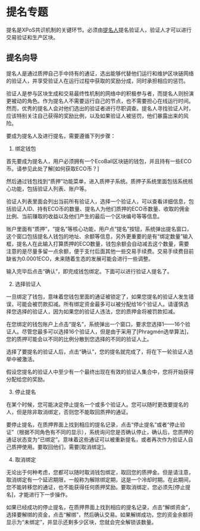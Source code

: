 # 提名专题

提名是XPoS共识机制的关键环节。必须由[提名人](#提名人)提名验证人，验证人才可以进行交易验证和生产区块。

## 提名向导

提名人是通过质押自己手中持有的通证，选出能够代替他们运行和维护区块链网络的验证人，并享受验证人在运行过程中获取的奖励分成，同时承担相应的惩罚。

验证人是参与区块生成和交易最终性机制的网络中的积极参与者，而提名人则扮演更被动的角色。作为提名人不需要运行自己的节点，也不需要担心在线运行时间。然而，优秀的提名人会对他们选出的验证者进行尽职调查。提名人寻找验证人时，应该特别关注自己获得的奖励比例，以及如果验证人被惩罚，他们暴露出来的风险。

要成为提名人及进行提名，需要遵循下列步骤：

1. 绑定钱包

首先要成为提名人，用户必须拥有一个EcoBall区块链的钱包，并且持有一些ECO币。请参见此处了解[如何获取ECO币？]

然后通过钱包找到“质押”功能菜单，进入质押子系统。质押子系统里面包括系统核心功能，包括验证人列表、账户等。

验证人列表里面会列出当前所有验证人，选择一个验证人，可以查看详细信息，包括验证人ID、持有ECO币的数量、提名人为他们质押的ECO币数量、收取的佣金比例、当前赚取的收益以及他们产生的最后一个区块编号等等信息。

账户里面有“质押”，“提名”等核心功能，用户点“提名”按钮，系统弹出提名窗口，这个窗口包括提名人钱包的地址、余额等信息，另外更重要的是有“绑定数量”输入框，提名人在此输入打算质押的ECO数量，钱包余额会自动减去这个数量，需要注意的是尽量多留一点余额，便于支付后面其他一些交易手续费。交易手续费目前缺省为0.0001ECO，未来随着生态的发展可能会进行一些调整。

输入完毕后点击“确认”，即完成钱包绑定。下面可以进行验证人提名了。

2. 选择验证人

一旦绑定了钱包，意味着您钱包里面的通证被锁定了，如果您提名的验证人发生错误，可能会被罚款扣减。所有绑定资金最多可以被分配给16个验证人。请谨慎选择您选择的验证人，因为如果您的验证人违法，您的质押金将被罚款扣减。

在您绑定的钱包账户上点击“提名”，系统弹出一个窗口，要求您选择1——16个验证人。尽管您最多可以选择16个验证人，但是由于采用了[Phragmén选举算法]，您的质押可能会以不同的比例分散到您选择的不同的验证人上。

选择了要提名的验证人后，点击“确认”，您的提名就完成了，将在下一轮验证人选举中被激活。

假设您提名的验证人中至少有一个最终出现在有效的验证人集合中，您将开始获得分配给您的奖励。

3. 停止提名

在某个时候，您可能决定停止提名一个或多个验证人。您可以随时更改要提名的人，但是除非取消绑定，否则您不能取回质押的通证。

要停止提名，在质押界面上找到相应的提名记录，点击“停止提名”或者“停止验证”（根据不同角色有不同的显示），系统询问您是否确认停止，确认后，您质押的通证状态变为“已绑定”。意味着这些通证可以被重新提名，或者再次作为验证人自己质押使用。要取回他们，需要[取消绑定]。

4. 取消绑定

无论出于何种考虑，您都可以随时取消钱包绑定，取回您的质押金。但是请注意，取消绑定有一个延迟期限，一般称为解除绑定期，这是一个冷却时期。在此期间，您不能转移您的通证，也不能获得任何质押奖励。要取消绑定，您必须先[停止提名]，才能进行下一步操作。

如果已经成功的停止提名，在质押界面上找到相应的提名记录，点击“解绑资金”，选择要解绑的资金，点击“解绑”，然后确认交易。如果解绑成功，您的资金余额将显示为“未绑定”，并显示还剩多少区块，您就会完全解锁该数量。



